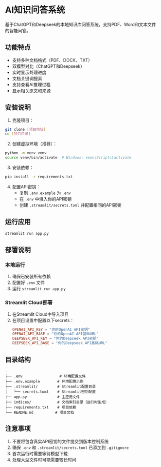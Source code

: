 # AI知识问答系统

基于ChatGPT和Deepseek的本地知识库问答系统，支持PDF、Word和文本文件的智能问答。

## 功能特点

- 支持多种文档格式（PDF、DOCX、TXT）
- 双模型对比（ChatGPT和Deepseek）
- 实时显示处理进度
- 文档关键词搜索
- 支持查看AI推理过程
- 显示相关原文和来源

## 安装说明

1. 克隆项目：
```bash
git clone [项目地址]
cd [项目目录]
```

2. 创建虚拟环境（推荐）：
```bash
python -m venv venv
source venv/bin/activate  # Windows: venv\Scripts\activate
```

3. 安装依赖：
```bash
pip install -r requirements.txt
```

4. 配置API密钥：
   - 复制 `.env.example` 为 `.env`
   - 在 `.env` 中填入你的API密钥
   - 创建 `.streamlit/secrets.toml` 并配置相同的API密钥

## 运行应用

```bash
streamlit run app.py
```

## 部署说明

### 本地运行
1. 确保已安装所有依赖
2. 配置好 `.env` 文件
3. 运行 `streamlit run app.py`

### Streamlit Cloud部署
1. 在Streamlit Cloud中导入项目
2. 在项目设置中配置以下secrets：
   ```toml
   OPENAI_API_KEY = "你的OpenAI API密钥"
   OPENAI_API_BASE = "你的OpenAI API基础URL"
   DEEPSEEK_API_KEY = "你的Deepseek API密钥"
   DEEPSEEK_API_BASE = "你的Deepseek API基础URL"
   ```

## 目录结构

```
.
├── .env                 # 环境配置文件
├── .env.example        # 环境配置示例
├── .streamlit/         # Streamlit配置目录
│   └── secrets.toml    # Streamlit密钥配置
├── app.py              # 主应用文件
├── indices/            # 文档索引目录（运行时生成）
├── requirements.txt    # 项目依赖
└── README.md          # 项目文档
```

## 注意事项

1. 不要将包含真实API密钥的文件提交到版本控制系统
2. 确保 `.env` 和 `.streamlit/secrets.toml` 已添加到 `.gitignore`
3. 首次运行时需要等待模型下载
4. 处理大型文件时可能需要较长时间 